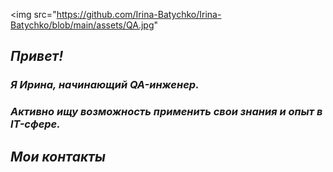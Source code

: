 <img src="https://github.com/Irina-Batychko/Irina-Batychko/blob/main/assets/QA.jpg"
## ***Привет!***
### ***Я Ирина, начинающий QA-инженер.***
### ***Активно ищу возможность применить свои знания и опыт в IT-сфере.***

## ***Мои контакты***
